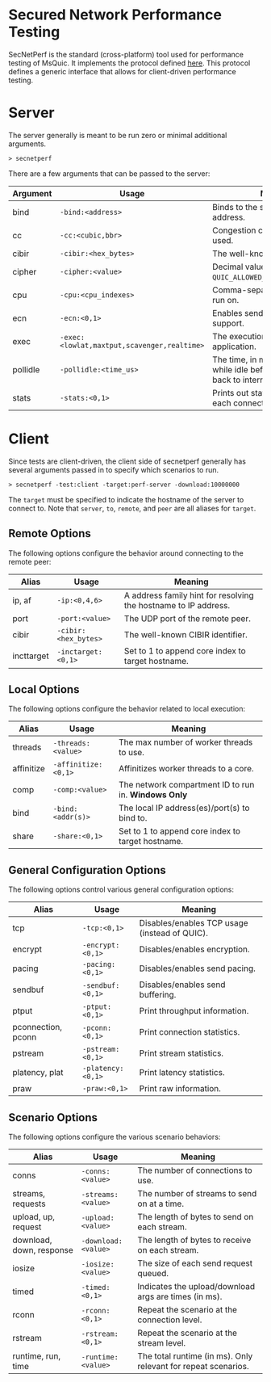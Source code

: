 # Secured Network Performance Testing

SecNetPerf is the standard (cross-platform) tool used for performance testing of MsQuic. It implements the protocol defined [here](https://tools.ietf.org/html/draft-banks-quic-performance). This protocol defines a generic interface that allows for client-driven performance testing.

# Server

The server generally is meant to be run zero or minimal additional arguments.

```
> secnetperf
```

There are a few arguments that can be passed to the server:

Argument | Usage | Meaning
--- | --- | ---
bind | `-bind:<address>` | Binds to the specified local address.
cc | `-cc:<cubic,bbr>` | Congestion control algorithm used.
cibir | `-cibir:<hex_bytes>` | The well-known CIBIR identifier.
cipher | `-cipher:<value>` | Decimal value of 1 or more `QUIC_ALLOWED_CIPHER_SUITE_FLAGS`.
cpu | `-cpu:<cpu_indexes>` | Comma-separated list of CPUs to run on.
ecn | `-ecn:<0,1>` | Enables sender-side ECN support.
exec | `-exec:<lowlat,maxtput,scavenger,realtime>` | The execution profile used for the application.
pollidle | `-pollidle:<time_us>` | The time, in microseconds, to poll while idle before sleeping (falling back to interrupt-driven IO).
stats | `-stats:<0,1>` | Prints out statistics at the end of each connection.

# Client

Since tests are client-driven, the client side of secnetperf generally has several arguments passed in to specify which scenarios to run.

```
> secnetperf -test:client -target:perf-server -download:10000000
```

The `target` must be specified to indicate the hostname of the server to connect to. Note that `server`, `to`, `remote`, and `peer` are all aliases for `target`.

## Remote Options

The following options configure the behavior around connecting to the remote peer:

Alias | Usage | Meaning
--- | --- | ---
ip, af | `-ip:<0,4,6>` | A address family hint for resolving the hostname to IP address.
port | `-port:<value>` | The UDP port of the remote peer.
cibir | `-cibir:<hex_bytes>` | The well-known CIBIR identifier.
incttarget | `-inctarget:<0,1>` | Set to 1 to append core index to target hostname.

## Local Options

The following options configure the behavior related to local execution:

Alias | Usage | Meaning
--- | --- | ---
threads | `-threads:<value>` | The max number of worker threads to use.
affinitize | `-affinitize:<0,1>` | Affinitizes worker threads to a core.
comp | `-comp:<value>` | The network compartment ID to run in. **Windows Only**
bind | `-bind:<addr(s)>` | The local IP address(es)/port(s) to bind to.
share | `-share:<0,1>` | Set to 1 to append core index to target hostname.

## General Configuration Options

The following options control various general configuration options:

Alias | Usage | Meaning
--- | --- | ---
tcp | `-tcp:<0,1>` | Disables/enables TCP usage (instead of QUIC).
encrypt | `-encrypt:<0,1>` | Disables/enables encryption.
pacing | `-pacing:<0,1>` | Disables/enables send pacing.
sendbuf | `-sendbuf:<0,1>` | Disables/enables send buffering.
ptput | `-ptput:<0,1>` | Print throughput information.
pconnection, pconn | `-pconn:<0,1>` | Print connection statistics.
pstream | `-pstream:<0,1>` | Print stream statistics.
platency, plat | `-platency:<0,1>` | Print latency statistics.
praw | `-praw:<0,1>` | Print raw information.

## Scenario Options

The following options configure the various scenario behaviors:

Alias | Usage | Meaning
--- | --- | ---
conns | `-conns:<value>` | The number of connections to use.
streams, requests | `-streams:<value>` | The number of streams to send on at a time.
upload, up, request | `-upload:<value>` | The length of bytes to send on each stream.
download, down, response | `-download:<value>` | The length of bytes to receive on each stream.
iosize | `-iosize:<value>` | The size of each send request queued.
timed | `-timed:<0,1>` | Indicates the upload/download args are times (in ms).
rconn | `-rconn:<0,1>` | Repeat the scenario at the connection level.
rstream | `-rstream:<0,1>` | Repeat the scenario at the stream level.
runtime, run, time | `-runtime:<value>` | The total runtime (in ms). Only relevant for repeat scenarios.

